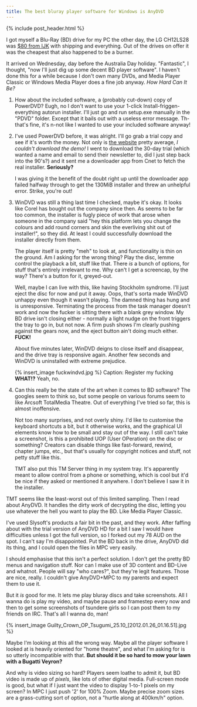 ```yaml
---
title: The best bluray player software for Windows is AnyDVD
---
```


{% include post_header.html %}

I got myself a Blu-Ray (BD) drive for my PC the other day, the LG CH12LS28 was [$80 from IJK](http://ijk.com.au/branch/ijk/product_info.php?manufacturers_id=&products_id=135905) with shipping and everything. Out of the drives on offer it was the cheapest that also happened to be a burner.

It arrived on Wednesday, day before the Australia Day holiday. "Fantastic", I thought, "now I'll just dig up some decent BD player software". I haven't done this for a while because I don't own many DVDs, and Media Player Classic or Windows Media Player does a fine job anyway. *How Hard Can It Be?*

1. How about the included software, a (probably cut-down) copy of PowerDVD? Eugh, no I don't want to use your 1-click Install-friggen-everything autorun installer. I'll just go and run setup.exe manually in the "PDVD" folder. Except that it bails out with a useless error message. Th-that's fine, it's n-not like I wanted to use your included software anyway!

1. I've used PowerDVD before, it was alright. I'll go grab a trial copy and see if it's worth the money. Not only is [the website](http://www.cyberlink.com/products/powerdvd/overview_en_AU.html) pretty average, *I couldn't download the demo!* I went to download the 30-day trial (which wanted a name and email to send their newsletter to, did I just step back into the 90's?) and it sent me a downloader app from Cnet to fetch the real installer. **Seriously?**

    I was giving it the benefit of the doubt right up until the downloader app failed halfway through to get the 130MiB installer and threw an unhelpful error. Strike, you're out!

1. WinDVD was still a thing last time I checked, maybe it's okay. It looks like Corel has bought out the company since then. As seems to be far too common, the installer is fugly piece of work that arose when someone in the company said "hey this platform lets you change the colours and add round corners and skin the everliving shit out of installer!", so they did. At least I could successfully download the installer directly from them.

    The player itself is pretty "meh" to look at, and functionality is thin on the ground. Am I asking for the wrong thing? Play the disc, lemme control the playback a bit, stuff like that. There *is* a bunch of options, for stuff that's entirely irrelevant to me. Why can't I get a screencap, by the way? There's a button for it, greyed-out.

    Well, maybe I can live with this, like having Stockholm syndrome. I'll just eject the disc for now and put it away. Oops, that's sorta made WinDVD unhappy even though it wasn't playing. The damned thing has hung and is unresponsive. Terminating the process from the task manager doesn't work and now the fucker is sitting there with a blank grey window. My BD drive isn't closing either - normally a light nudge on the front triggers the tray to go in, but not now. A firm push shows I'm clearly pushing against the gears now, and the eject button ain't doing much either. **FUCK!**

    About five minutes later, WinDVD deigns to close itself and disappear, and the drive tray is responsive again. Another few seconds and WinDVD is uninstalled with extreme prejudice.

    {% insert_image fuckwindvd.jpg %}
    Caption: Register my fucking **WHAT!?** Yeah, no.

1. Can this really be the state of the art when it comes to BD software? The googles seem to think so, but some people on various forums seem to like Arcsoft TotalMedia Theatre. Out of everything I've tried so far, this is almost inoffensive.

    Not too many surprises, and not overly shiny. I'd like to customise the keyboard shortcuts a bit, but it otherwise works, and the graphical UI elements know how to be small and stay out of the way. I still can't take a screenshot, is this a prohibited UOP (User OPeration) on the disc or something? Creators can disable things like fast-forward, rewind, chapter jumps, etc., but that's usually for copyright notices and stuff, not petty stuff like this.

    TMT also put this TM Server thing in my system tray. It's apparently meant to allow control from a phone or something, which is cool but it'd be nice if they asked or mentioned it anywhere. I don't believe I saw it in the installer.


TMT seems like the least-worst out of this limited sampling. Then I read about AnyDVD. It handles the dirty work of decrypting the disc, letting you use whatever the hell you want to play the BD. Like Media Player Classic.

I've used Slysoft's products a fair bit in the past, and they work. After faffing about with the trial version of AnyDVD HD for a bit I saw I would have difficulties unless I got the full version, so I forked out my 78 AUD on the spot. I can't say I'm disappointed. Put the BD back in the drive, AnyDVD did its thing, and I could open the files in MPC very easily.

I should emphasise that this isn't a perfect solution. I don't get the pretty BD menus and navigation stuff. Nor can I make use of 3D content and BD-Live and whatnot. People will say "who cares?", but they're legit features. Those are nice, really. I couldn't give AnyDVD+MPC to my parents and expect them to use it.

But it *is* good for me. It lets me play bluray discs and take screenshots. All I wanna do is play my video, and maybe pause and framestep every now and then to get some screenshots of tsundere girls so I can post them to my friends on IRC. That's all I wanna do, man!

{% insert_image Guilty_Crown_OP_Tsugumi_25.10_[2012.01.26_01.16.51].jpg %}

Maybe I'm looking at this all the wrong way. Maybe all the player software I looked at is heavily oriented for "home theatre", and what I'm asking for is so utterly incompatible with that. **But should it be so hard to mow your lawn with a Bugatti Veyron?**

And why is video sizing so hard? Players seem loathe to admit it, but BD video is made up of *pixels*, like lots of other digital media. Full-screen mode is good, but what if I just want the video to display 1-to-1 pixels on my screen? In MPC I just push '2' for 100% Zoom. Maybe precise zoom sizes are a grass-cutting sort of option, not a "hurtle along at 400km/h" option.

